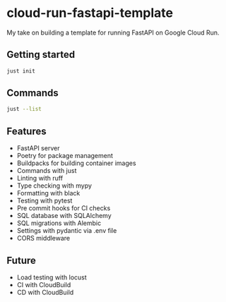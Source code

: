 # cloud-run-fastapi-template

My take on building a template for running FastAPI on Google Cloud Run.

## Getting started

```bash
just init
```

## Commands

```bash
just --list
```

## Features

- FastAPI server
- Poetry for package management
- Buildpacks for building container images
- Commands with just
- Linting with ruff
- Type checking with mypy
- Formatting with black
- Testing with pytest
- Pre commit hooks for CI checks
- SQL database with SQLAlchemy
- SQL migrations with Alembic
- Settings with pydantic via .env file
- CORS middleware

## Future

- Load testing with locust
- CI with CloudBuild
- CD with CloudBuild

